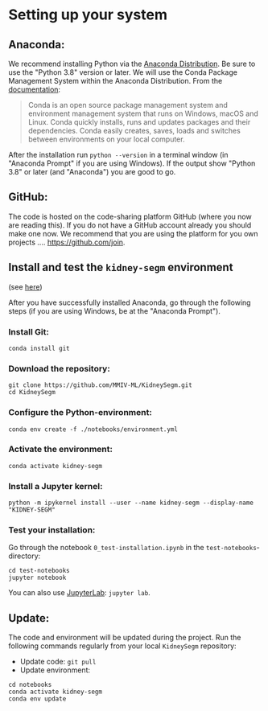 # Setting up your system


## Anaconda:
We recommend installing Python via the [Anaconda Distribution](https://www.anaconda.com/download). Be sure to use the "Python 3.8" version or later. We will use the Conda Package Management System within the Anaconda Distribution. From the [documentation](https://conda.io/docs):
> Conda is an open source package management system and environment management system that runs on Windows, macOS and Linux. Conda quickly installs, runs and updates packages and their dependencies. Conda easily creates, saves, loads and switches between environments on your local computer.

After the installation run `python --version` in a terminal window (in "Anaconda Prompt" if you are using Windows). If the output show "Python 3.8" or later (and "Anaconda") you are good to go.

## GitHub:
The code is hosted on the code-sharing platform GitHub (where you now are reading this). If you do not have a GitHub account already you should make one now. We recommend that you are using the platform for you own projects .... https://github.com/join.

## Install and test the `kidney-segm` environment
 (see [here](environment.yml))

After you have successfully installed Anaconda, go through the following steps (if you are using Windows, be at the "Anaconda Prompt").

### Install Git:

```
conda install git
```
### Download the repository:

```
git clone https://github.com/MMIV-ML/KidneySegm.git
cd KidneySegm
```
### Configure the Python-environment:

```
conda env create -f ./notebooks/environment.yml
```

### Activate the environment:

```
conda activate kidney-segm
```

### Install a Jupyter kernel:

```
python -m ipykernel install --user --name kidney-segm --display-name "KIDNEY-SEGM"
```


### Test your installation:
Go through the notebook `0_test-installation.ipynb` in the `test-notebooks`-directory:

```
cd test-notebooks
jupyter notebook
```
You can also use [JupyterLab](https://github.com/jupyterlab/jupyterlab): `jupyter lab`.

## Update:
The code and environment will be updated during the project. Run the following commands regularly from your local `KidneySegm` repository:
* Update code: `git pull`
* Update environment:

```
cd notebooks
conda activate kidney-segm
conda env update
```
